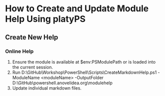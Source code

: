 # How to Create and Update Module Help Using platyPS

## Create New Help

### Online Help

1. Ensure the module is available at $env:PSModulePath or is loaded into the current session.
2. Run D:\GitHub\Workshop\PowerShell\Scripts\CreateMarkdownHelp.ps1 -ModuleName \<moduleName> -OutputFolder D:\GitHub\powershell.anovelidea.org\modulehelp
3. Update individual markdown files.
